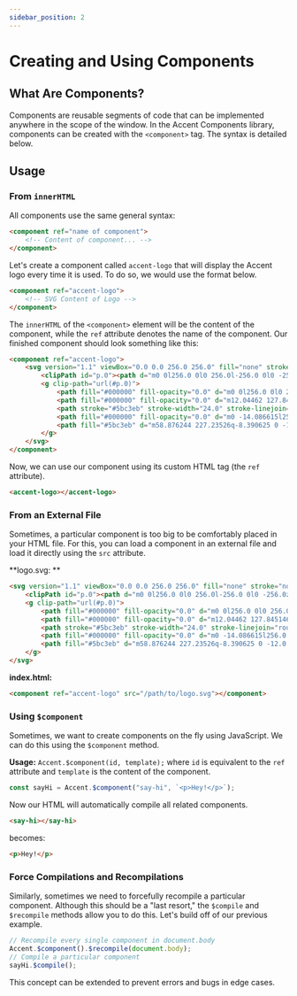 ```yaml
---
sidebar_position: 2
---
```


# Creating and Using Components

## What Are Components? 

Components are reusable segments of code that can be implemented anywhere in the scope of the window. In the Accent Components library, components can be created with the `<component>` tag. The syntax is detailed below. 

## Usage

### From `innerHTML`

All components use the same general syntax: 

```html
<component ref="name of component">
    <!-- Content of component... -->
</component>
```

Let's create a component called `accent-logo` that will display the Accent logo every time it is used. To do so, we would use the format below.

```html
<component ref="accent-logo">
    <!-- SVG Content of Logo -->
</component>
```

The `innerHTML` of the `<component>` element will be the content of the component, while the `ref` attribute denotes the name of the component. Our finished component should look something like this:

```html
<component ref="accent-logo">
    <svg version="1.1" viewBox="0.0 0.0 256.0 256.0" fill="none" stroke="none" stroke-linecap="square" stroke-miterlimit="10" xmlns:xlink="http://www.w3.org/1999/xlink" xmlns="http://www.w3.org/2000/svg">
        <clipPath id="p.0"><path d="m0 0l256.0 0l0 256.0l-256.0 0l0 -256.0z" clip-rule="nonzero"/></clipPath>
        <g clip-path="url(#p.0)">
            <path fill="#000000" fill-opacity="0.0" d="m0 0l256.0 0l0 256.0l-256.0 0z" fill-rule="evenodd"/>
            <path fill="#000000" fill-opacity="0.0" d="m12.04462 127.845146l0 0c0 -64.125916 51.913815 -116.11024 115.95276 -116.11024l0 0c30.752579 0 60.24562 12.233008 81.99098 34.0079c21.745361 21.77489 33.961777 51.307987 33.961777 82.10234l0 0c0 64.12591 -51.91382 116.11024 -115.95276 116.11024l0 0c-64.03894 0 -115.95276 -51.98433 -115.95276 -116.11024z" fill-rule="evenodd"/>
            <path stroke="#5bc3eb" stroke-width="24.0" stroke-linejoin="round" stroke-linecap="butt" d="m12.04462 127.845146l0 0c0 -64.125916 51.913815 -116.11024 115.95276 -116.11024l0 0c30.752579 0 60.24562 12.233008 81.99098 34.0079c21.745361 21.77489 33.961777 51.307987 33.961777 82.10234l0 0c0 64.12591 -51.91382 116.11024 -115.95276 116.11024l0 0c-64.03894 0 -115.95276 -51.98433 -115.95276 -116.11024z" fill-rule="evenodd"/>
            <path fill="#000000" fill-opacity="0.0" d="m0 -14.086615l256.0 0l0 310.2677l-256.0 0z" fill-rule="evenodd"/>
            <path fill="#5bc3eb" d="m58.876244 227.23526q-8.390625 0 -12.0 -5.75q-3.59375 -5.765625 0.25 -13.9375l63.359375 -140.39062q3.109375 -6.968746 7.546875 -9.968746q4.453125 -3.0 10.203133 -3.0q5.53125 0 9.96875 3.0q4.4375 3.0 7.5625 9.968746l63.59375 140.39062q3.84375 8.40625 0.484375 14.046875q-3.359375 5.640625 -11.53125 5.640625q-6.71875 0 -10.4375 -3.234375q-3.71875 -3.25 -6.59375 -9.96875l-12.0 -27.84375l-82.56251 0l-11.765625 27.84375q-3.109375 6.96875 -6.46875 10.09375q-3.359375 3.109375 -9.609375 3.109375zm68.890625 -137.76562l-30.484375 72.25001l61.437508 0l-30.484375 -72.25001l-0.46875763 0z" fill-rule="nonzero"/>
        </g>
    </svg>
</component>
```

Now, we can use our component using its custom HTML tag (the `ref` attribute). 

```html
<accent-logo></accent-logo>
```

### From an External File

Sometimes, a particular component is too big to be comfortably placed in your HTML file. For this, you can load a component in an external file and load it directly using the `src` attribute.

**logo.svg: **

```html
<svg version="1.1" viewBox="0.0 0.0 256.0 256.0" fill="none" stroke="none" stroke-linecap="square" stroke-miterlimit="10" xmlns:xlink="http://www.w3.org/1999/xlink" xmlns="http://www.w3.org/2000/svg">
    <clipPath id="p.0"><path d="m0 0l256.0 0l0 256.0l-256.0 0l0 -256.0z" clip-rule="nonzero"/></clipPath>
    <g clip-path="url(#p.0)">
        <path fill="#000000" fill-opacity="0.0" d="m0 0l256.0 0l0 256.0l-256.0 0z" fill-rule="evenodd"/>
        <path fill="#000000" fill-opacity="0.0" d="m12.04462 127.845146l0 0c0 -64.125916 51.913815 -116.11024 115.95276 -116.11024l0 0c30.752579 0 60.24562 12.233008 81.99098 34.0079c21.745361 21.77489 33.961777 51.307987 33.961777 82.10234l0 0c0 64.12591 -51.91382 116.11024 -115.95276 116.11024l0 0c-64.03894 0 -115.95276 -51.98433 -115.95276 -116.11024z" fill-rule="evenodd"/>
        <path stroke="#5bc3eb" stroke-width="24.0" stroke-linejoin="round" stroke-linecap="butt" d="m12.04462 127.845146l0 0c0 -64.125916 51.913815 -116.11024 115.95276 -116.11024l0 0c30.752579 0 60.24562 12.233008 81.99098 34.0079c21.745361 21.77489 33.961777 51.307987 33.961777 82.10234l0 0c0 64.12591 -51.91382 116.11024 -115.95276 116.11024l0 0c-64.03894 0 -115.95276 -51.98433 -115.95276 -116.11024z" fill-rule="evenodd"/>
        <path fill="#000000" fill-opacity="0.0" d="m0 -14.086615l256.0 0l0 310.2677l-256.0 0z" fill-rule="evenodd"/>
        <path fill="#5bc3eb" d="m58.876244 227.23526q-8.390625 0 -12.0 -5.75q-3.59375 -5.765625 0.25 -13.9375l63.359375 -140.39062q3.109375 -6.968746 7.546875 -9.968746q4.453125 -3.0 10.203133 -3.0q5.53125 0 9.96875 3.0q4.4375 3.0 7.5625 9.968746l63.59375 140.39062q3.84375 8.40625 0.484375 14.046875q-3.359375 5.640625 -11.53125 5.640625q-6.71875 0 -10.4375 -3.234375q-3.71875 -3.25 -6.59375 -9.96875l-12.0 -27.84375l-82.56251 0l-11.765625 27.84375q-3.109375 6.96875 -6.46875 10.09375q-3.359375 3.109375 -9.609375 3.109375zm68.890625 -137.76562l-30.484375 72.25001l61.437508 0l-30.484375 -72.25001l-0.46875763 0z" fill-rule="nonzero"/>
    </g>
</svg>
```

**index.html:**

```html
<component ref="accent-logo" src="/path/to/logo.svg"></component>
```

### Using `$component`

Sometimes, we want to create components on the fly using JavaScript. We can do this using the `$component` method. 

**Usage:** `Accent.$component(id, template);` where `id` is equivalent to the `ref` attribute and `template` is the content of the component.

```js
const sayHi = Accent.$component("say-hi", `<p>Hey!</p>`);
```

Now our HTML will automatically compile all related components. 

```html
<say-hi></say-hi>
```

becomes: 

```html
<p>Hey!</p>
```

### Force Compilations and Recompilations

Similarly, sometimes we need to forcefully recompile a particular component. Although this should be a "last resort," the `$compile` and `$recompile` methods allow you to do this. Let's build off of our previous example.

```js
// Recompile every single component in document.body
Accent.$component().$recompile(document.body);
// Compile a particular component
sayHi.$compile();
```

This concept can be extended to prevent errors and bugs in edge cases.